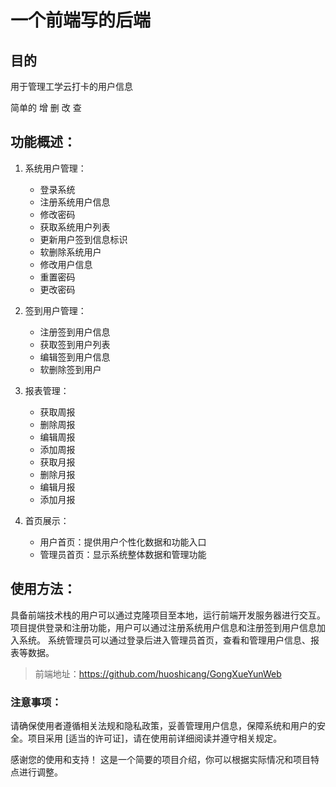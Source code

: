 # 一个前端写的后端

## 目的

用于管理工学云打卡的用户信息

简单的 增 删 改 查

## 功能概述：

1. 系统用户管理：
   - 登录系统
   - 注册系统用户信息
   - 修改密码
   - 获取系统用户列表
   - 更新用户签到信息标识
   - 软删除系统用户
   - 修改用户信息
   - 重置密码
   - 更改密码
2. 签到用户管理：
   - 注册签到用户信息
   - 获取签到用户列表
   - 编辑签到用户信息
   - 软删除签到用户

4. 报表管理：
   - 获取周报
   - 删除周报
   - 编辑周报
   - 添加周报
   - 获取月报
   - 删除月报
   - 编辑月报
   - 添加月报

5. 首页展示：
   - 用户首页：提供用户个性化数据和功能入口
   - 管理员首页：显示系统整体数据和管理功能


## 使用方法：
具备前端技术栈的用户可以通过克隆项目至本地，运行前端开发服务器进行交互。
项目提供登录和注册功能，用户可以通过注册系统用户信息和注册签到用户信息加入系统。
系统管理员可以通过登录后进入管理员首页，查看和管理用户信息、报表等数据。
>
>前端地址：https://github.com/huoshicang/GongXueYunWeb

### 注意事项：

请确保使用者遵循相关法规和隐私政策，妥善管理用户信息，保障系统和用户的安全。项目采用 [适当的许可证]，请在使用前详细阅读并遵守相关规定。

感谢您的使用和支持！
这是一个简要的项目介绍，你可以根据实际情况和项目特点进行调整。
